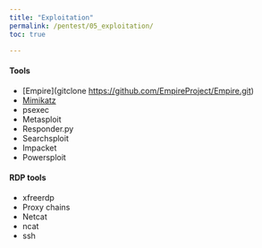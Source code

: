 ```yaml
---
title: "Exploitation"
permalink: /pentest/05_exploitation/
toc: true

---
```

#### Tools
- [Empire](gitclone https://github.com/EmpireProject/Empire.git)
- [Mimikatz](https://github.com/gentilkiwi/mimikatz)
- psexec
- Metasploit
- Responder.py
- Searchsploit
- Impacket
- Powersploit


#### RDP tools
- xfreerdp
- Proxy chains
- Netcat
- ncat
- ssh

